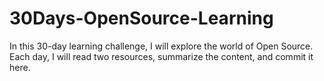 # 30Days-OpenSource-Learning
In this 30-day learning challenge, I will explore the world of Open Source. Each day, I will read two resources, summarize the content, and commit it here.
